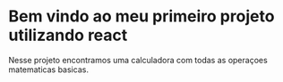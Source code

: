 # Bem vindo ao meu primeiro projeto utilizando react

Nesse projeto encontramos uma calculadora com todas as operaçoes matematicas basicas.